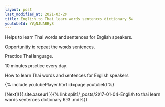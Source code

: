 ```yaml
---
layout: post
last_modified_at: 2021-03-29
title: English to Thai learn words sentences dictionary 54 
youtubeId: YWgNJUABBy8
---
```

 
 
Helps to learn Thai words and sentences for English speakers.

Opportunitiy to repeat the words sentences. 

Practice Thai language. 
 
10 minutes practice every day. 
 
How to learn Thai words and sentences for English speakers 
 
{% include youtubePlayer.html id=page.youtubeId %}
 
 
[Next]({{ site.baseurl }}{% link  split1/_posts/2017-01-04-English to thai learn words sentences dictionary 693 .md%})
 
